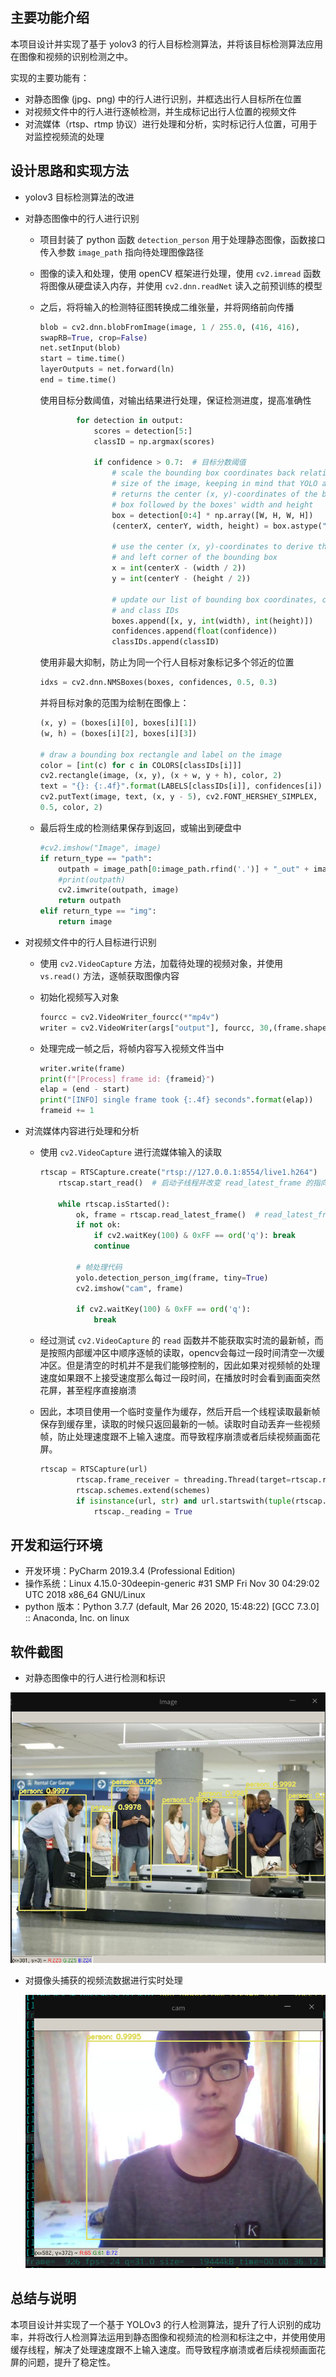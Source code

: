 ## 主要功能介绍

本项目设计并实现了基于 yolov3 的行人目标检测算法，并将该目标检测算法应用在图像和视频的识别检测之中。

实现的主要功能有：

- 对静态图像 (jpg、png) 中的行人进行识别，并框选出行人目标所在位置
- 对视频文件中的行人进行逐帧检测，并生成标记出行人位置的视频文件
- 对流媒体（rtsp、rtmp 协议）进行处理和分析，实时标记行人位置，可用于对监控视频流的处理



## 设计思路和实现方法

- yolov3 目标检测算法的改进

- 对静态图像中的行人进行识别

  - 项目封装了 python 函数 `detection_person` 用于处理静态图像，函数接口传入参数 `image_path` 指向待处理图像路径

  - 图像的读入和处理，使用 openCV 框架进行处理，使用 `cv2.imread` 函数将图像从硬盘读入内存，并使用 `cv2.dnn.readNet` 读入之前预训练的模型

  - 之后，将将输入的检测特征图转换成二维张量，并将网络前向传播

    ```python
    blob = cv2.dnn.blobFromImage(image, 1 / 255.0, (416, 416),
    swapRB=True, crop=False)
    net.setInput(blob)
    start = time.time()
    layerOutputs = net.forward(ln)
    end = time.time()
    ```

    使用目标分数阈值，对输出结果进行处理，保证检测进度，提高准确性

    ```python
            for detection in output:
                scores = detection[5:]
                classID = np.argmax(scores)
    
                if confidence > 0.7:  # 目标分数阈值
                    # scale the bounding box coordinates back relative to the
                    # size of the image, keeping in mind that YOLO actually
                    # returns the center (x, y)-coordinates of the bounding
                    # box followed by the boxes' width and height
                    box = detection[0:4] * np.array([W, H, W, H])
                    (centerX, centerY, width, height) = box.astype("int")
    
                    # use the center (x, y)-coordinates to derive the top and
                    # and left corner of the bounding box
                    x = int(centerX - (width / 2))
                    y = int(centerY - (height / 2))
    
                    # update our list of bounding box coordinates, confidences,
                    # and class IDs
                    boxes.append([x, y, int(width), int(height)])
                    confidences.append(float(confidence))
                    classIDs.append(classID)
    ```

    使用非最大抑制，防止为同一个行人目标对象标记多个邻近的位置

    ```python
    idxs = cv2.dnn.NMSBoxes(boxes, confidences, 0.5, 0.3)
    ```

    并将目标对象的范围为绘制在图像上：

    ```python
    (x, y) = (boxes[i][0], boxes[i][1])
    (w, h) = (boxes[i][2], boxes[i][3])
    
    # draw a bounding box rectangle and label on the image
    color = [int(c) for c in COLORS[classIDs[i]]]
    cv2.rectangle(image, (x, y), (x + w, y + h), color, 2)
    text = "{}: {:.4f}".format(LABELS[classIDs[i]], confidences[i])
    cv2.putText(image, text, (x, y - 5), cv2.FONT_HERSHEY_SIMPLEX,
    0.5, color, 2)
    ```

  - 最后将生成的检测结果保存到返回，或输出到硬盘中

    ```python
    #cv2.imshow("Image", image)
    if return_type == "path":
        outpath = image_path[0:image_path.rfind('.')] + "_out" + image_path[image_path.rfind('.'):]
        #print(outpath)
        cv2.imwrite(outpath, image)
        return outpath
    elif return_type == "img":
        return image
    ```

- 对视频文件中的行人目标进行识别

  - 使用 `cv2.VideoCapture` 方法，加载待处理的视频对象，并使用 `vs.read()` 方法，逐帧获取图像内容

  - 初始化视频写入对象

    ```python
    fourcc = cv2.VideoWriter_fourcc(*"mp4v")
    writer = cv2.VideoWriter(args["output"], fourcc, 30,(frame.shape[1],frame.shape[0]), True)
    ```

  - 处理完成一帧之后，将帧内容写入视频文件当中

    ```python
    writer.write(frame)
    print(f"[Process] frame id: {frameid}")
    elap = (end - start)
    print("[INFO] single frame took {:.4f} seconds".format(elap))
    frameid += 1
    ```

- 对流媒体内容进行处理和分析

  - 使用 `cv2.VideoCapture` 进行流媒体输入的读取

    ```python
    rtscap = RTSCapture.create("rtsp://127.0.0.1:8554/live1.h264")
        rtscap.start_read()  # 启动子线程并改变 read_latest_frame 的指向
    
        while rtscap.isStarted():
            ok, frame = rtscap.read_latest_frame()  # read_latest_frame() 替代 read()
            if not ok:
                if cv2.waitKey(100) & 0xFF == ord('q'): break
                continue
    
            # 帧处理代码
            yolo.detection_person_img(frame, tiny=True)
            cv2.imshow("cam", frame)
    
            if cv2.waitKey(100) & 0xFF == ord('q'):
                break
    ```

    

  - 经过测试 `cv2.VideoCapture` 的 `read` 函数并不能获取实时流的最新帧，而是按照内部缓冲区中顺序逐帧的读取，opencv会每过一段时间清空一次缓冲区。但是清空的时机并不是我们能够控制的，因此如果对视频帧的处理速度如果跟不上接受速度那么每过一段时间，在播放时时会看到画面突然花屏，甚至程序直接崩溃

  - 因此，本项目使用一个临时变量作为缓存，然后开启一个线程读取最新帧保存到缓存里，读取的时候只返回最新的一帧。读取时自动丢弃一些视频帧，防止处理速度跟不上输入速度。而导致程序崩溃或者后续视频画面花屏。

    ```python
    rtscap = RTSCapture(url)
            rtscap.frame_receiver = threading.Thread(target=rtscap.recv_frame, daemon=True)
            rtscap.schemes.extend(schemes)
            if isinstance(url, str) and url.startswith(tuple(rtscap.schemes)):
                rtscap._reading = True
    ```

## 开发和运行环境

- 开发环境：PyCharm 2019.3.4 (Professional Edition)
- 操作系统：Linux  4.15.0-30deepin-generic #31 SMP Fri Nov 30 04:29:02 UTC 2018 x86_64 GNU/Linux
- python 版本：Python 3.7.7 (default, Mar 26 2020, 15:48:22)  [GCC 7.3.0] :: Anaconda, Inc. on linux



## 软件截图

- 对静态图像中的行人进行检测和标识

![1585357397918](assets/1585357397918.png)

- 对摄像头捕获的视频流数据进行实时处理

  ![1585357882135](assets/1585357882135.png)

## 总结与说明

本项目设计并实现了一个基于 YOLOv3 的行人检测算法，提升了行人识别的成功率，并将改行人检测算法运用到静态图像和视频流的检测和标注之中，并使用使用缓存线程，解决了处理速度跟不上输入速度。而导致程序崩溃或者后续视频画面花屏的问题，提升了稳定性。